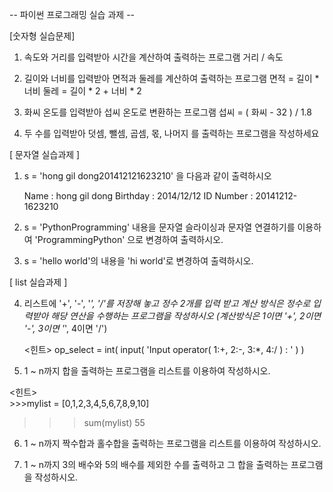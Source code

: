 -- 파이썬 프로그래밍 실습 과제 --

[숫자형 실습문제]

1. 속도와 거리를 입력받아 시간을 계산하여 
출력하는 프로그램	거리 / 속도

2. 길이와 너비를 입력받아 면적과 둘레를 
계산하여 출력하는 프로그램
	면적  = 길이 * 너비
	둘레 = 길이 * 2 + 너비 * 2

3. 화씨 온도를 입력받아 섭씨 온도로 변환하는 
프로그램	 섭씨 = ( 화씨 - 32 ) / 1.8

4. 두 수를 입력받아 덧셈, 뺄셈, 곱셈, 몫, 나머지
를 출력하는 프로그램을 작성하세요


[ 문자열 실습과제 ]
1. s = 'hong gil dong201412121623210' 을 다음과 같이 출력하시오
	
	Name : hong gil dong
	Birthday : 2014/12/12
	ID Number : 20141212-1623210
	
2. s = 'PythonProgramming' 내용을 문자열 슬라이싱과 문자열 
       연결하기를 이용하여   'ProgrammingPython' 으로 변경하여 출력하시오.
   
3. s = 'hello world'의 내용을 'hi world'로 변경하여 출력하시오.




[ list 실습과제 ]

4. 리스트에 '+', '-', '*', '/'를 저장해 놓고 정수 2개를 입력 받고 계산 방식은
   정수로 입력받아 해당 연산을 수행하는 프로그램을 작성하시오
   (계산방식은 1이면 '+', 2이면 '-', 3이면 '*', 4이면 '/')
   
   <힌트> op_select = int( input( 'Input operator( 1:+, 2:-, 3:*, 4:/ ) : ' ) )

5. 1 ~ n까지 합을 출력하는 프로그램을  리스트를 이용하여 작성하시오.

  <힌트>   
           >>>mylist = [0,1,2,3,4,5,6,7,8,9,10]
	   
 >>>sum(mylist)
                   55
		   
6. 1 ~ n까지 짝수합과 홀수합을 출력하는 프로그램을 리스트를 이용하여 작성하시오.

7. 1 ~ n까지 3의 배수와 5의 배수를 제외한 수를 출력하고 그 합을 출력하는 
프로그램을 작성하시오.
 
